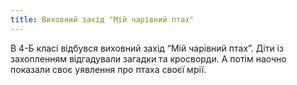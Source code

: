 ```yaml
---
title: Виховний захід "Мій чарівний птах"
---
```


В 4-Б класі відбувся виховний захід “Мій чарівний птах”. Діти із захопленням відгадували загадки та кросворди. А потім наочно показали своє уявлення про птаха своєї мрії.

<slideshow id="72157651261954458"></slideshow>
